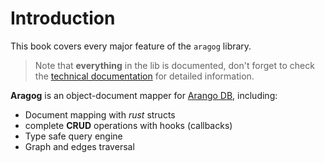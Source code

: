 # Introduction

This book covers every major feature of the `aragog` library.

> Note that **everything** in the lib is documented, don't forget to check the [technical documentation](https://docs.rs/aragog)
for detailed information.

**Aragog** is an object-document mapper for [Arango DB](http://arangodb.com), including:
- Document mapping with *rust* structs
- complete **CRUD** operations with hooks (callbacks)
- Type safe query engine
- Graph and edges traversal